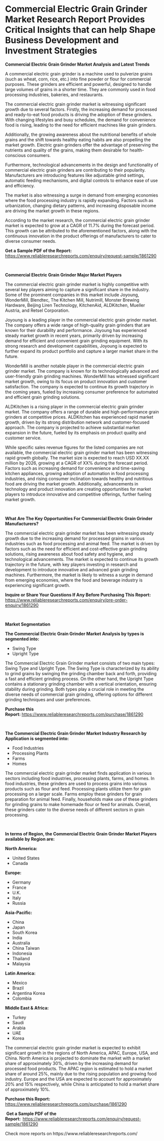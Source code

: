 <p><h1>Commercial Electric Grain Grinder Market Research Report Provides Critical Insights that can help Shape Business Development and Investment Strategies</h1></p><p><strong>Commercial Electric Grain Grinder Market Analysis and Latest Trends</strong></p>
<p><p>A commercial electric grain grinder is a machine used to pulverize grains (such as wheat, corn, rice, etc.) into fine powder or flour for commercial purposes. These grinders are efficient and powerful, designed to handle large volumes of grains in a shorter time. They are commonly used in food processing industries, bakeries, and restaurants.</p><p>The commercial electric grain grinder market is witnessing significant growth due to several factors. Firstly, the increasing demand for processed and ready-to-eat food products is driving the adoption of these grinders. With changing lifestyles and busy schedules, the demand for convenience food is rising, leading to the need for efficient machines like grain grinders.</p><p>Additionally, the growing awareness about the nutritional benefits of whole grains and the shift towards healthy eating habits are also propelling the market growth. Electric grain grinders offer the advantage of preserving the nutrients and quality of the grains, making them desirable for health-conscious consumers.</p><p>Furthermore, technological advancements in the design and functionality of commercial electric grain grinders are contributing to their popularity. Manufacturers are introducing features like adjustable grind settings, automatic feeding mechanisms, and digital controls to enhance ease of use and efficiency.</p><p>The market is also witnessing a surge in demand from emerging economies where the food processing industry is rapidly expanding. Factors such as urbanization, changing dietary patterns, and increasing disposable income are driving the market growth in these regions.</p><p>According to the market research, the commercial electric grain grinder market is expected to grow at a CAGR of 11.7% during the forecast period. This growth can be attributed to the aforementioned factors, along with the continuous innovation in the product offerings of manufacturers to cater to diverse consumer needs.</p></p>
<p><strong>Get a Sample PDF of the Report:&nbsp;</strong> <a href="https://www.reliableresearchreports.com/enquiry/request-sample/1861290">https://www.reliableresearchreports.com/enquiry/request-sample/1861290</a></p>
<p>&nbsp;</p>
<p><strong>Commercial Electric Grain Grinder Major Market Players</strong></p>
<p><p>The commercial electric grain grinder market is highly competitive with several key players aiming to capture a significant share in the industry. Some of the prominent companies in this market include Joyoung, WonderMill, Blendtec, The Kitchen Mill, Nutrimill, Monster Brewing Hardware, Beijing Liren Technology, KitchenAid, ALDKitchen, Mueller Austria, and Retsel Corporation.</p><p>Joyoung is a leading player in the commercial electric grain grinder market. The company offers a wide range of high-quality grain grinders that are known for their durability and performance. Joyoung has experienced steady market growth in recent years, primarily driven by increasing demand for efficient and convenient grain grinding equipment. With its strong research and development capabilities, Joyoung is expected to further expand its product portfolio and capture a larger market share in the future.</p><p>WonderMill is another notable player in the commercial electric grain grinder market. The company is known for its technologically advanced and user-friendly grain grinding machines. WonderMill has witnessed significant market growth, owing to its focus on product innovation and customer satisfaction. The company is expected to continue its growth trajectory in the coming years, fueled by increasing consumer preference for automated and efficient grain grinding solutions.</p><p>ALDKitchen is a rising player in the commercial electric grain grinder market. The company offers a range of durable and high-performance grain grinders at competitive prices. ALDKitchen has experienced rapid market growth, driven by its strong distribution network and customer-focused approach. The company is projected to achieve substantial market expansion in the future, fueled by its emphasis on product quality and customer service.</p><p>While specific sales revenue figures for the listed companies are not available, the commercial electric grain grinder market has been witnessing rapid growth globally. The market size is expected to reach USD XX.XX million by 2026, growing at a CAGR of XX% during the forecast period. Factors such as increasing demand for convenience and time-saving kitchen appliances, growing adoption of automation in food processing industries, and rising consumer inclination towards healthy and nutritious food are driving the market growth. Additionally, advancements in technology and product innovation are creating opportunities for market players to introduce innovative and competitive offerings, further fueling market growth.</p></p>
<p>&nbsp;</p>
<p><strong>What Are The Key Opportunities For Commercial Electric Grain Grinder Manufacturers?</strong></p>
<p><p>The commercial electric grain grinder market has been witnessing steady growth due to the increasing demand for processed grains in various industries such as food processing and animal feed. The market is driven by factors such as the need for efficient and cost-effective grain grinding solutions, rising awareness about food safety and hygiene, and technological advancements. The market is expected to continue its growth trajectory in the future, with key players investing in research and development to introduce innovative and advanced grain grinding machines. Furthermore, the market is likely to witness a surge in demand from emerging economies, where the food and beverage industry is experiencing significant growth.</p></p>
<p><strong>Inquire or Share Your Questions If Any Before Purchasing This Report:</strong> <a href="https://www.reliableresearchreports.com/enquiry/pre-order-enquiry/1861290">https://www.reliableresearchreports.com/enquiry/pre-order-enquiry/1861290</a></p>
<p>&nbsp;</p>
<p><strong>Market Segmentation</strong></p>
<p><strong>The Commercial Electric Grain Grinder Market Analysis by types is segmented into:</strong></p>
<p><ul><li>Swing Type</li><li>Upright Type</li></ul></p>
<p><p>The Commercial Electric Grain Grinder market consists of two main types: Swing Type and Upright Type. The Swing Type is characterized by its ability to grind grains by swinging the grinding chamber back and forth, providing a fast and efficient grinding process. On the other hand, the Upright Type contains a stationary grinding chamber with a vertical orientation, ensuring stability during grinding. Both types play a crucial role in meeting the diverse needs of commercial grain grinding, offering options for different grinding techniques and user preferences.</p></p>
<p><strong>Purchase this Report:&nbsp;</strong><a href="https://www.reliableresearchreports.com/purchase/1861290">https://www.reliableresearchreports.com/purchase/1861290</a></p>
<p>&nbsp;</p>
<p><strong>The Commercial Electric Grain Grinder Market Industry Research by Application is segmented into:</strong></p>
<p><ul><li>Food Industries</li><li>Processing Plants</li><li>Farms</li><li>Homes</li></ul></p>
<p><p>The commercial electric grain grinder market finds application in various sectors including food industries, processing plants, farms, and homes. In food industries, these grinders are used to process grains into various products such as flour and feed. Processing plants utilize them for grain processing on a larger scale. Farms employ these grinders for grain preparation for animal feed. Finally, households make use of these grinders for grinding grains to make homemade flour or feed for animals. Overall, these grinders cater to the diverse needs of different sectors in grain processing.</p></p>
<p>&nbsp;</p>
<p><strong>In terms of Region, the Commercial Electric Grain Grinder Market Players available by Region are:</strong></p>
<p>
    <p> <strong> North America: </strong>
        <ul>
            <li>United States</li>
            <li>Canada</li>
        </ul>
        </p> 
    <p> <strong> Europe: </strong>
        <ul>
            <li>Germany</li>
            <li>France</li>
            <li>U.K.</li>
            <li>Italy</li>
            <li>Russia</li>
        </ul>
        </p> 
    <p> <strong> Asia-Pacific: </strong>
        <ul>
            <li>China</li>
            <li>Japan</li>
            <li>South Korea</li>
            <li>India</li>
            <li>Australia</li>
            <li>China Taiwan</li>
            <li>Indonesia</li>
            <li>Thailand</li>
            <li>Malaysia</li>
        </ul>
        </p> 
    <p> <strong> Latin America: </strong>
        <ul>
            <li>Mexico</li>
            <li>Brazil</li>
            <li>Argentina Korea</li>
            <li>Colombia</li>
        </ul>
        </p> 
    <p> <strong> Middle East & Africa: </strong>
        <ul>
            <li>Turkey</li>
            <li>Saudi</li>
            <li>Arabia</li>
            <li>UAE</li>
            <li>Korea</li>
        </ul>
    </p>
    </p>
<p><p>The commercial electric grain grinder market is expected to exhibit significant growth in the regions of North America, APAC, Europe, USA, and China. North America is projected to dominate the market with a market share of approximately 30%, driven by the increasing demand for processed food products. The APAC region is estimated to hold a market share of around 25%, mainly due to the rising population and growing food industry. Europe and the USA are expected to account for approximately 20% and 15% respectively, while China is anticipated to hold a market share of approximately 10%.</p></p>
<p><strong>Purchase this Report: </strong><a href="https://www.reliableresearchreports.com/purchase/1861290">https://www.reliableresearchreports.com/purchase/1861290</a></p>
<p>&nbsp;<strong>Get a Sample PDF of the Report:&nbsp;&nbsp;</strong><a href="https://www.reliableresearchreports.com/enquiry/request-sample/1861290">https://www.reliableresearchreports.com/enquiry/request-sample/1861290</a></p>
<p><strong></strong></p>
<p>Check more reports on https://www.reliableresearchreports.com/</p>